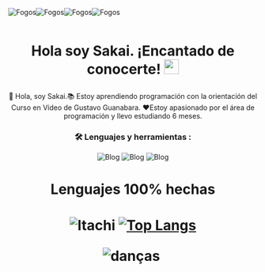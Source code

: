 ![Fogos](https://i.gifer.com/origin/c5/c57eb9be66e9905616a2d7f5a723ed03_w200.webp)![Fogos](https://i.gifer.com/origin/c5/c57eb9be66e9905616a2d7f5a723ed03_w200.webp)![Fogos](https://i.gifer.com/origin/c5/c57eb9be66e9905616a2d7f5a723ed03_w200.webp)![Fogos](https://i.gifer.com/origin/c5/c57eb9be66e9905616a2d7f5a723ed03_w200.webp)



<div id="badges" align="center">
<img decoding="async" src="https://visitor-badge-reloaded.herokuapp.com/badge?page_id=noelianav91.noelianav91&color=00cf00" alt=""/>


    
<h1>
    
  Hola soy Sakai. ¡Encantado de conocerte!
  <img decoding="async" src="https://media.giphy.com/media/hvRJCLFzcasrR4ia7z/giphy.gif" width="30px"/>
</h1>


👋 Hola, soy Sakai.📚 Estoy aprendiendo programación con la orientación del Curso en Vídeo de Gustavo Guanabara. ❤️Estoy apasionado por el área de programación y llevo estudiando 6 meses.



### :hammer_and_wrench: Lenguajes y herramientas :

![Blog](https://img.shields.io/badge/HTML5-E34F26?style=for-the-badge&logo=html5&logoColor=white) ![Blog](https://img.shields.io/badge/CSS3-1572B6?style=for-the-badge&logo=css3&logoColor=white) ![Blog](https://img.shields.io/badge/Python-14354C?style=for-the-badge&logo=python&logoColor=white)


<div id="badges" align="center">
 <h1>Lenguajes 100% hechas <h1>
   
![Itachi](https://i.gifer.com/origin/f1/f15f8eb62d7e7cad9d365b9292922fa8_w200.webp) [![Top Langs](https://github-readme-stats.vercel.app/api/top-langs/?username=noelianav91&layout=compact&theme=vision-friendly-dark)](https://github.com/anuraghazra/github-readme-stats) 


![danças](https://i.gifer.com/origin/a4/a4ce6076f49d4f358a2f7cd5fa35c7f1_w200.webp) ![]() 






                                                                                                                                            
